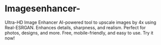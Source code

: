# Imagesenhancer-
Ultra-HD Image Enhancer   AI-powered tool to upscale images by 4x using Real-ESRGAN. Enhances details, sharpness, and realism. Perfect for photos, designs, and more. Free, mobile-friendly, and easy to use. Try it now!    
